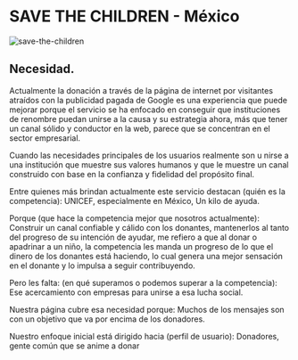 # SAVE THE CHILDREN - México
![save-the-children](https://user-images.githubusercontent.com/32876178/38587450-198efe8c-3ce7-11e8-8678-afbb9473af89.png)
## Necesidad.

Actualmente la donación a través de la página de internet por visitantes atraídos con la publicidad pagada de Google es una experiencia que puede mejorar porque el servicio se ha enfocado en conseguir que instituciones de renombre puedan unirse a la causa y su estrategia ahora, más que tener un canal sólido y conductor en la web, parece que se concentran en el sector empresarial.

Cuando las necesidades principales de los usuarios realmente son u nirse a una institución que muestre sus valores humanos y que le muestre un canal construido con base en la confianza y fidelidad del propósito final.

Entre quienes más brindan actualmente este servicio  destacan (quién es la competencia):
UNICEF, especialmente en México, Un kilo de ayuda.

Porque (que hace la competencia mejor que nosotros actualmente):
Construir un canal confiable y cálido con los donantes, mantenerlos al tanto del progreso de su intención de ayudar, me refiero a que al donar o apadrinar a un niño, la competencia les manda un progreso de lo que el dinero de los donantes está haciendo, lo cual genera una mejor sensación en el donante y lo impulsa a seguir contribuyendo.

Pero les falta: (en qué superamos o podemos superar a la competencia):
Ese acercamiento con empresas para unirse a esa lucha social.

Nuestra página cubre esa necesidad porque:
Muchos de los mensajes son con un objetivo que va por encima de los donadores.

Nuestro enfoque inicial está dirigido hacia (perfil de usuario):
Donadores, gente común que se anime a donar